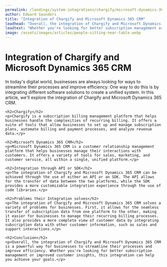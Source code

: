 ```yaml
---
permalink: /landings/system-integrations/chargify/microsoft-dynamics-365-crm
author: Edward Saunders
title: "Integration of Chargify and Microsoft Dynamics 365 CRM"
leadhead: "Overall, the integration of Chargify and Microsoft Dynamics 365 CRM is a powerful way for businesses to streamline their processes and improve efficiency"
leadtext: "Whether you're looking for better subscription management or improved customer insights, this integration can help you achieve your goals."
image: /assets/images/articles/people-sitting-near-table.webp
---
```

<div class="arttext">	<h1>Integration of Chargify and Microsoft Dynamics 365 CRM</h1>
	<p>In today's digital world, businesses are always looking for ways to streamline their processes and improve efficiency. One way to do this is by integrating different software solutions to create a unified system. In this article, we'll explore the integration of Chargify and Microsoft Dynamics 365 CRM.</p>

	<h2>Chargify</h2>
	<p>Chargify is a subscription billing management platform that helps businesses handle the complexities of recurring billing. It offers a suite of tools that allow businesses to set up and manage subscription plans, automate billing and payment processes, and analyze revenue data.</p>

	<h2>Microsoft Dynamics 365 CRM</h2>
	<p>Microsoft Dynamics 365 CRM is a customer relationship management platform that helps businesses manage their interactions with customers. It offers a variety of tools for sales, marketing, and customer service, all within a single, unified platform.</p>

	<h2>Integration through API or SDK</h2>
	<p>The integration of Chargify and Microsoft Dynamics 365 CRM can be achieved through the use of either an API or an SDK. The API allows for the transfer of data between the two platforms, while the SDK provides a more customizable integration experience through the use of code libraries.</p>

	<h2>Problems their Integration solves</h2>
	<p>The integration of Chargify and Microsoft Dynamics 365 CRM solves a variety of problems for businesses. First, it allows for the seamless transfer of subscription data from one platform to the other, making it easier for businesses to manage their recurring billing processes. It also provides a more complete view of customer data by integrating subscription data with other customer information, such as sales and support interactions.</p>

	<h2>Conclusion</h2>
	<p>Overall, the integration of Chargify and Microsoft Dynamics 365 CRM is a powerful way for businesses to streamline their processes and improve efficiency. Whether you're looking for better subscription management or improved customer insights, this integration can help you achieve your goals.</p>
</div>